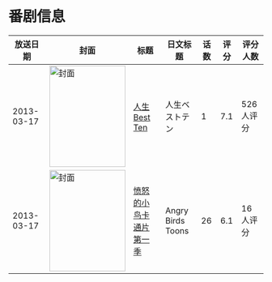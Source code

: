 # 番剧信息

|放送日期|封面|标题|日文标题|话数|评分|评分人数|
|---|---|---|---|---|---|---|
|2013-03-17|<img src="//lain.bgm.tv/pic/cover/c/40/d9/67451_d97EE.jpg" alt="封面" style="width:150px;height:200px;object-fit:cover;">|[人生Best Ten](https://bangumi.tv/subject/67451)|人生ベストテン|1|7.1|526人评分|
|2013-03-17|<img src="//lain.bgm.tv/pic/cover/c/9f/02/104275_540uW.jpg" alt="封面" style="width:150px;height:200px;object-fit:cover;">|[愤怒的小鸟卡通片 第一季](https://bangumi.tv/subject/104275)|Angry Birds Toons|26|6.1|16人评分|
